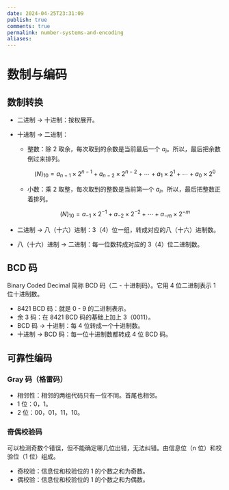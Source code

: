 ```yaml
---
date: 2024-04-25T23:31:09
publish: true
comments: true
permalink: number-systems-and-encoding
aliases:
---
```


# 数制与编码

## 数制转换

- 二进制 -> 十进制：按权展开。
- 十进制 -> 二进制：
    - 整数：除 2 取余，每次取到的余数是当前最后一个 $a_i$。所以，最后把余数倒过来排列。

        $$
        (N)_{10}=a_{n-1}\times 2^{n-1}+a_{n-2}\times 2^{n-2}+\cdots+a_1\times 2^1+\cdots+a_0\times 2^0
        $$

    - 小数：乘 2 取整，每次取到的整数是当前第一个 $a_i$。所以，最后把整数正着排列。

        $$
        (N)_{10}=a_{-1}\times 2^{-1}+a_{-2}\times 2^{-2}+\cdots+a_{-m}\times 2^{-m}
        $$

- 二进制 -> 八（十六）进制：3（4）位一组，转成对应的八（十六）进制数。
- 八（十六）进制 -> 二进制：每一位数转成对应的 3（4）位二进制数。

## BCD 码

Binary Coded Decimal 简称 BCD 码（二 - 十进制码）。它用 4 位二进制表示 1 位十进制数。

- 8421 BCD 码：就是 0 - 9 的二进制表示。
- 余 3 码：在 8421 BCD 码的基础上加上 3（0011）。
- BCD 码 -> 十进制：每 4 位转成一个十进制数。
- 十进制 -> BCD 码：每一位十进制数都转成 4 位 BCD 码。

## 可靠性编码

### Gray 码（格雷码）

- 相邻性：相邻的两组代码只有一位不同。首尾也相邻。
- 1 位：0，1。
- 2 位：00，01，11，10。

### 奇偶校验码

可以检测奇数个错误，但不能确定哪几位出错，无法纠错。由信息位（n 位）和校验位（1 位）组成。

- 奇校验：信息位和校验位的 1 的个数之和为奇数。
- 偶校验：信息位和校验位的 1 的个数之和为偶数。
